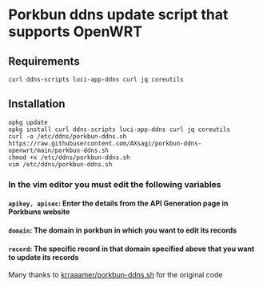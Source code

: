 # Porkbun ddns update script that supports OpenWRT

## Requirements
`curl ddns-scripts luci-app-ddns curl jq coreutils`

## Installation
```
opkg update
opkg install curl ddns-scripts luci-app-ddns curl jq coreutils
curl -o /etc/ddns/porkbun-ddns.sh https://raw.githubusercontent.com/AXsagi/porkbun-ddns-openwrt/main/porkbun-ddns.sh
chmod +x /etc/ddns/porkbun-ddns.sh
vim /etc/ddns/porkbun-ddns.sh
```

### In the vim editor you must edit the following variables
#### `apikey, apisec`: Enter the details from the API Generation page in Porkbuns website
#### `domain`: The domain in porkbun in which you want to edit its records
#### `record`: The specific record in that domain specified above that you want to update its records

Many thanks to [krraaamer/porkbun-ddns.sh](https://github.com/krraaamer/porkbun-ddns.sh) for the original code
